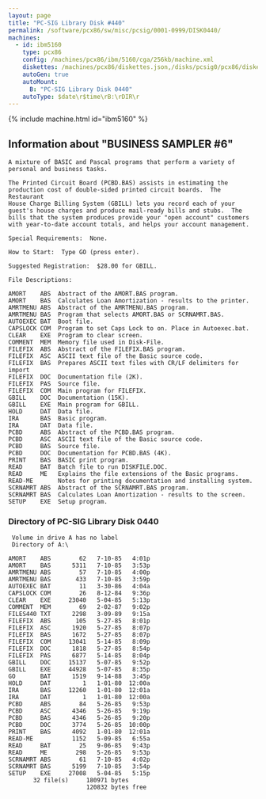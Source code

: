 ```yaml
---
layout: page
title: "PC-SIG Library Disk #440"
permalink: /software/pcx86/sw/misc/pcsig/0001-0999/DISK0440/
machines:
  - id: ibm5160
    type: pcx86
    config: /machines/pcx86/ibm/5160/cga/256kb/machine.xml
    diskettes: /machines/pcx86/diskettes.json,/disks/pcsig0/pcx86/diskettes.json
    autoGen: true
    autoMount:
      B: "PC-SIG Library Disk 0440"
    autoType: $date\r$time\rB:\rDIR\r
---
```


{% include machine.html id="ibm5160" %}

## Information about "BUSINESS SAMPLER #6"

    A mixture of BASIC and Pascal programs that perform a variety of
    personal and business tasks.
    
    The Printed Circuit Board (PCBD.BAS) assists in estimating the
    production cost of double-sided printed circuit boards.  The Restaurant
    House Charge Billing System (GBILL) lets you record each of your
    guest's house charges and produce mail-ready bills and stubs.  The
    bills that the system produces provide your "open account" customers
    with year-to-date account totals, and helps your account management.
    
    Special Requirements:  None.
    
    How to Start:  Type GO (press enter).
    
    Suggested Registration:  $28.00 for GBILL.
    
    File Descriptions:
    
    AMORT    ABS  Abstract of the AMORT.BAS program.
    AMORT    BAS  Calculates Loan Amortization - results to the printer.
    AMRTMENU ABS  Abstract of the AMRTMENU.BAS program.
    AMRTMENU BAS  Program that selects AMORT.BAS or SCRNAMRT.BAS.
    AUTOEXEC BAT  Boot file.
    CAPSLOCK COM  Program to set Caps Lock to on. Place in Autoexec.bat.
    CLEAR    EXE  Program to clear screen.
    COMMENT  MEM  Memory file used in Disk-File.
    FILEFIX  ABS  Abstract of the FILEFIX.BAS program.
    FILEFIX  ASC  ASCII text file of the Basic source code.
    FILEFIX  BAS  Prepares ASCII text files with CR/LF delimiters for import
    FILEFIX  DOC  Documentation file (2K).
    FILEFIX  PAS  Source file.
    FILEFIX  COM  Main program for FILEFIX.
    GBILL    DOC  Documentation (15K).
    GBILL    EXE  Main program for GBILL.
    HOLD     DAT  Data file.
    IRA      BAS  Basic program.
    IRA      DAT  Data file.
    PCBD     ABS  Abstract of the PCBD.BAS program.
    PCBD     ASC  ASCII text file of the Basic source code.
    PCBD     BAS  Source file.
    PCBD     DOC  Documentation for PCBD.BAS (4K).
    PRINT    BAS  BASIC print program.
    READ     BAT  Batch file to run DISKFILE.DOC.
    READ     ME   Explains the file extensions of the Basic programs.
    READ-ME       Notes for printing documentation and installing system.
    SCRNAMRT ABS  Abstract of the SCRNAMRT.BAS program.
    SCRNAMRT BAS  Calculates Loan Amortization - results to the screen.
    SETUP    EXE  Setup program.

### Directory of PC-SIG Library Disk 0440

     Volume in drive A has no label
     Directory of A:\

    AMORT    ABS        62   7-10-85   4:01p
    AMORT    BAS      5311   7-10-85   3:53p
    AMRTMENU ABS        57   7-10-85   4:00p
    AMRTMENU BAS       433   7-10-85   3:59p
    AUTOEXEC BAT        11   3-30-86   4:04a
    CAPSLOCK COM        26   8-12-84   9:36p
    CLEAR    EXE     23040   5-04-85   5:13p
    COMMENT  MEM        69   2-02-87   9:02p
    FILES440 TXT      2298   3-09-89   9:15a
    FILEFIX  ABS       105   5-27-85   8:01p
    FILEFIX  ASC      1920   5-27-85   8:07p
    FILEFIX  BAS      1672   5-27-85   8:07p
    FILEFIX  COM     13041   5-14-85   8:09p
    FILEFIX  DOC      1818   5-27-85   8:54p
    FILEFIX  PAS      6877   5-14-85   8:04p
    GBILL    DOC     15137   5-07-85   9:52p
    GBILL    EXE     44928   5-07-85   8:35p
    GO       BAT      1519   9-14-88   3:45p
    HOLD     DAT         1   1-01-80  12:00a
    IRA      BAS     12260   1-01-80  12:01a
    IRA      DAT         1   1-01-80  12:00a
    PCBD     ABS        84   5-26-85   9:53p
    PCBD     ASC      4346   5-26-85   9:19p
    PCBD     BAS      4346   5-26-85   9:20p
    PCBD     DOC      3774   5-26-85  10:00p
    PRINT    BAS      4092   1-01-80  12:01a
    READ-ME           1152   5-09-85   6:55a
    READ     BAT        25   9-06-85   9:43p
    READ     ME        298   5-26-85   9:53p
    SCRNAMRT ABS        61   7-10-85   4:02p
    SCRNAMRT BAS      5199   7-10-85   3:54p
    SETUP    EXE     27008   5-04-85   5:15p
           32 file(s)     180971 bytes
                          120832 bytes free
